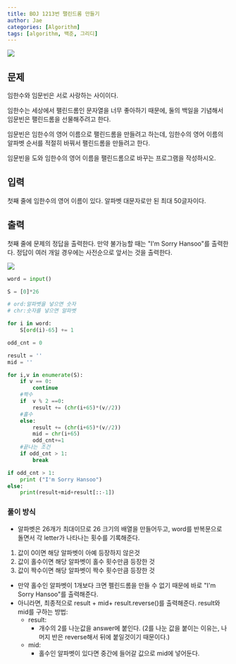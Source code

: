 ```yaml
---
title: BOJ 1213번 팰린드롬 만들기
author: Jae
categories: [Algorithm]
tags: [algorithm, 백준, 그리디]
---
```


![](https://velog.velcdn.com/images/a87380/post/4fe586c5-374f-4735-a34c-080b667475e3/image.png)

## 문제

임한수와 임문빈은 서로 사랑하는 사이이다.

임한수는 세상에서 팰린드롬인 문자열을 너무 좋아하기 때문에, 둘의 백일을 기념해서 임문빈은 팰린드롬을 선물해주려고 한다.

임문빈은 임한수의 영어 이름으로 팰린드롬을 만들려고 하는데, 임한수의 영어 이름의 알파벳 순서를 적절히 바꿔서 팰린드롬을 만들려고 한다.

임문빈을 도와 임한수의 영어 이름을 팰린드롬으로 바꾸는 프로그램을 작성하시오.

## 입력

첫째 줄에 임한수의 영어 이름이 있다. 알파벳 대문자로만 된 최대 50글자이다.

## 출력

첫째 줄에 문제의 정답을 출력한다. 만약 불가능할 때는 "I'm Sorry Hansoo"를 출력한다. 정답이 여러 개일 경우에는 사전순으로 앞서는 것을 출력한다.

![](https://velog.velcdn.com/images/a87380/post/dbe9066b-d15a-4d88-ad33-fbd0a3aab864/image.png)

```python
word = input()

S = [0]*26

# ord:알파벳을 넣으면 숫자
# chr:숫자를 넣으면 알파벳

for i in word:
    S[ord(i)-65] += 1

odd_cnt = 0

result = ''
mid = ''

for i,v in enumerate(S):
    if v == 0:
        continue
    #짝수
    if  v % 2 ==0:
        result += (chr(i+65)*(v//2))
    #홀수
    else:
        result += (chr(i+65)*(v//2))
        mid = chr(i+65)
        odd_cnt+=1
    #끝나는 조건
    if odd_cnt > 1:
        break

if odd_cnt > 1:
    print ("I'm Sorry Hansoo")
else:
    print(result+mid+result[::-1])
```

### 풀이 방식

- 알파벳은 26개가 최대이므로 26 크기의 배열을 만들어두고, word를 반복문으로 돌면서 각 letter가 나타나는 횟수를 기록해준다.

1. 값이 0이면 해당 알파벳이 아예 등장하지 않은것
2. 값이 홀수이면 해당 알파벳이 홀수 횟수만큼 등장한 것
3. 값이 짝수이면 해당 알파벳이 짝수 횟수만큼 등장한 것

- 만약 홀수인 알파벳이 1개보다 크면 펠린드롬을 만들 수 없기 때문에 바로 "I'm Sorry Hansoo"를 출력해준다.
- 아니라면, 최종적으로 result + mid+ result.reverse()를 출력해준다.
  result와 mid를 구하는 방법:
  - result:
    - 개수의 2를 나눈값을 answer에 붙인다. (2를 나눈 값을 붙이는 이유는, 나머지 반은 reverse해서 뒤에 붙일것이기 때문이다.)
  - mid:
    - 홀수인 알파벳이 있다면 중간에 들어갈 값으로 mid에 넣어둔다.
